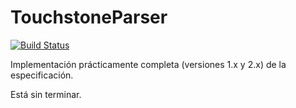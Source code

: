 # TouchstoneParser

[![Build Status](https://github.com/uvegege/TouchstoneParser.jl/actions/workflows/CI.yml/badge.svg?branch=master)](https://github.com/uvegege/TouchstoneParser.jl/actions/workflows/CI.yml?query=branch%3Amaster)

Implementación prácticamente completa (versiones 1.x y 2.x) de la especificación.

Está sin terminar.
